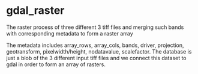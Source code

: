# gdal_raster
The raster process of three different 3 tiff files and merging such bands with corresponding metadata to form a raster array

The metadata includes array_rows, array_cols, bands, driver, projection, geotransform, pixelwidth/height, nodatavalue, scalefactor.
The database is just a blob of the 3 different input tiff files and we connect this dataset to gdal in order to form an array of rasters.
